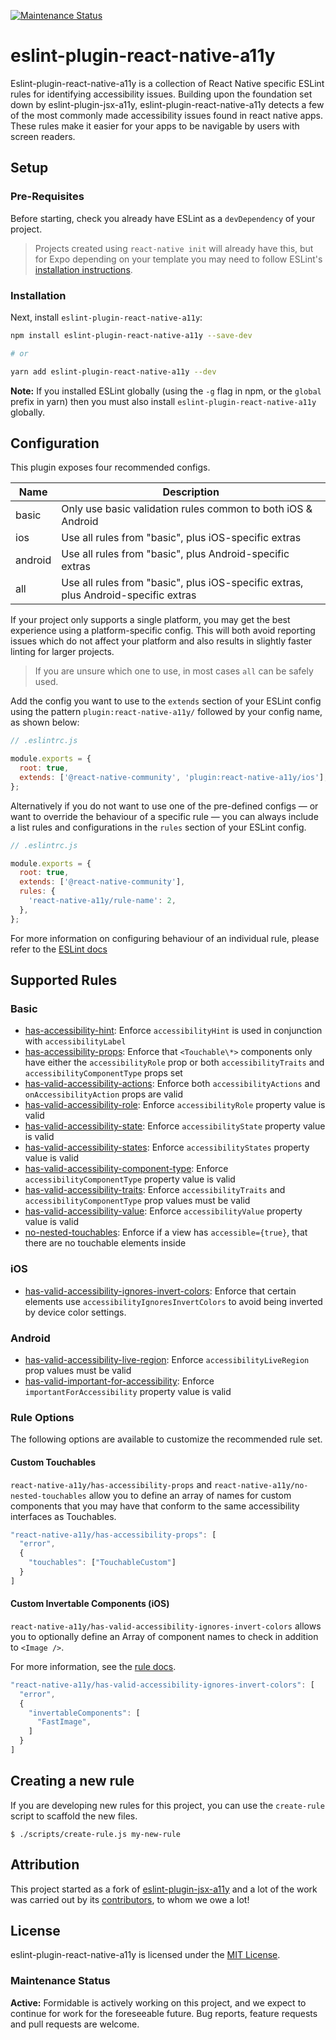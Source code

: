 [![Maintenance Status][maintenance-image]](#maintenance-status)

# eslint-plugin-react-native-a11y

Eslint-plugin-react-native-a11y is a collection of React Native specific ESLint rules for identifying accessibility issues. Building upon the foundation set down by eslint-plugin-jsx-a11y, eslint-plugin-react-native-a11y detects a few of the most commonly made accessibility issues found in react native apps. These rules make it easier for your apps to be navigable by users with screen readers.

## Setup

### Pre-Requisites

Before starting, check you already have ESLint as a `devDependency` of your project.

> Projects created using `react-native init` will already have this, but for Expo depending on your template you may need to follow ESLint's [installation instructions](https://eslint.org/docs/user-guide/getting-started#installation-and-usage).

### Installation

Next, install `eslint-plugin-react-native-a11y`:

```sh
npm install eslint-plugin-react-native-a11y --save-dev

# or

yarn add eslint-plugin-react-native-a11y --dev
```

**Note:** If you installed ESLint globally (using the `-g` flag in npm, or the `global` prefix in yarn) then you must also install `eslint-plugin-react-native-a11y` globally.

## Configuration

This plugin exposes four recommended configs.

| Name    | Description                                                                        |
| ------- | ---------------------------------------------------------------------------------- |
| basic   | Only use basic validation rules common to both iOS & Android                       |
| ios     | Use all rules from "basic", plus iOS-specific extras                               |
| android | Use all rules from "basic", plus Android-specific extras                           |
| all     | Use all rules from "basic", plus iOS-specific extras, plus Android-specific extras |

If your project only supports a single platform, you may get the best experience using a platform-specific config. This will both avoid reporting issues which do not affect your platform and also results in slightly faster linting for larger projects.

> If you are unsure which one to use, in most cases `all` can be safely used.

Add the config you want to use to the `extends` section of your ESLint config using the pattern `plugin:react-native-a11y/` followed by your config name, as shown below:

```js
// .eslintrc.js

module.exports = {
  root: true,
  extends: ['@react-native-community', 'plugin:react-native-a11y/ios'],
};
```

Alternatively if you do not want to use one of the pre-defined configs — or want to override the behaviour of a specific rule — you can always include a list rules and configurations in the `rules` section of your ESLint config.

```js
// .eslintrc.js

module.exports = {
  root: true,
  extends: ['@react-native-community'],
  rules: {
    'react-native-a11y/rule-name': 2,
  },
};
```

For more information on configuring behaviour of an individual rule, please refer to the [ESLint docs](react-native-a11y/rule-name)

## Supported Rules

### Basic

- [has-accessibility-hint](docs/rules/has-accessibility-hint.md): Enforce `accessibilityHint` is used in conjunction with `accessibilityLabel`
- [has-accessibility-props](docs/rules/has-accessibility-props.md): Enforce that `<Touchable\*>` components only have either the `accessibilityRole` prop or both `accessibilityTraits` and `accessibilityComponentType` props set
- [has-valid-accessibility-actions](docs/rules/has-valid-accessibility-actions.md): Enforce both `accessibilityActions` and `onAccessibilityAction` props are valid
- [has-valid-accessibility-role](docs/rules/has-valid-accessibility-role.md): Enforce `accessibilityRole` property value is valid
- [has-valid-accessibility-state](docs/rules/has-valid-accessibility-state.md): Enforce `accessibilityState` property value is valid
- [has-valid-accessibility-states](docs/rules/has-valid-accessibility-states.md): Enforce `accessibilityStates` property value is valid
- [has-valid-accessibility-component-type](docs/rules/has-valid-accessibility-component-type.md): Enforce `accessibilityComponentType` property value is valid
- [has-valid-accessibility-traits](docs/rules/has-valid-accessibility-traits.md): Enforce `accessibilityTraits` and `accessibilityComponentType` prop values must be valid
- [has-valid-accessibility-value](docs/rules/has-valid-accessibility-value.md): Enforce `accessibilityValue` property value is valid
- [no-nested-touchables](docs/rules/no-nested-touchables.md): Enforce if a view has `accessible={true}`, that there are no touchable elements inside

### iOS

- [has-valid-accessibility-ignores-invert-colors](docs/rules/has-valid-accessibility-ignores-invert-colors.md): Enforce that certain elements use `accessibilityIgnoresInvertColors` to avoid being inverted by device color settings.

### Android

- [has-valid-accessibility-live-region](docs/rules/has-valid-accessibility-live-region.md): Enforce `accessibilityLiveRegion` prop values must be valid
- [has-valid-important-for-accessibility](docs/rules/has-valid-important-for-accessibility.md): Enforce `importantForAccessibility` property value is valid

### Rule Options

The following options are available to customize the recommended rule set.

#### Custom Touchables

`react-native-a11y/has-accessibility-props` and `react-native-a11y/no-nested-touchables` allow you to define an array of names for custom components that you may have that conform to the same accessibility interfaces as Touchables.

```js
"react-native-a11y/has-accessibility-props": [
  "error",
  {
    "touchables": ["TouchableCustom"]
  }
]
```

#### Custom Invertable Components (iOS)

`react-native-a11y/has-valid-accessibility-ignores-invert-colors` allows you to optionally define an Array of component names to check in addition to `<Image />`.

For more information, see the [rule docs](docs/has-valid-accessibility-ignores-invert-colors.md#rule-details).

```js
"react-native-a11y/has-valid-accessibility-ignores-invert-colors": [
  "error",
  {
    "invertableComponents": [
      "FastImage",
    ]
  }
]
```

## Creating a new rule

If you are developing new rules for this project, you can use the `create-rule`
script to scaffold the new files.

```
$ ./scripts/create-rule.js my-new-rule
```

## Attribution

This project started as a fork of [eslint-plugin-jsx-a11y](https://github.com/evcohen/eslint-plugin-jsx-a11y) and a lot of the work was carried out by its [contributors](https://github.com/evcohen/eslint-plugin-jsx-a11y/graphs/contributors), to whom we owe a lot!

## License

eslint-plugin-react-native-a11y is licensed under the [MIT License](LICENSE.md).

### Maintenance Status

**Active:** Formidable is actively working on this project, and we expect to continue for work for the foreseeable future. Bug reports, feature requests and pull requests are welcome.

[maintenance-image]: https://img.shields.io/badge/maintenance-active-green.svg
